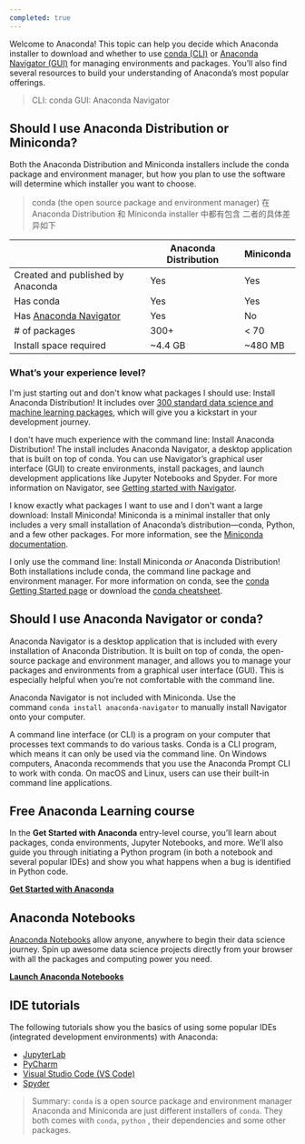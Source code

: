 ```yaml
---
completed: true
---
```

Welcome to Anaconda! This topic can help you decide which Anaconda installer to download and whether to use [conda (CLI)](https://docs.conda.io/en/latest/) or [Anaconda Navigator (GUI)](https://www.anaconda.com/docs/tools/anaconda-navigator/main) for managing environments and packages. You’ll also find several resources to build your understanding of Anaconda’s most popular offerings.
>  CLI: conda
>  GUI: Anaconda Navigator

## Should I use Anaconda Distribution or Miniconda?
Both the Anaconda Distribution and Miniconda installers include the conda package and environment manager, but how you plan to use the software will determine which installer you want to choose.
>  conda (the open source package and environment manager) 在 Anaconda Distribution 和 Miniconda installer 中都有包含
>  二者的具体差异如下

|                                                                                       | Anaconda Distribution | Miniconda |
| ------------------------------------------------------------------------------------- | --------------------- | --------- |
| Created and published by Anaconda                                                     | Yes                   | Yes       |
| Has conda                                                                             | Yes                   | Yes       |
| Has [Anaconda Navigator](https://www.anaconda.com/docs/tools/anaconda-navigator/main) | Yes                   | No        |
| # of packages                                                                         | 300+                  | < 70      |
| Install space required                                                                | ~4.4 GB               | ~480 MB   |

### What’s your experience level?
I'm just starting out and don't know what packages I should use:
Install Anaconda Distribution! It includes over [300 standard data science and machine learning packages](https://www.anaconda.com/docs/getting-started/anaconda/main), which will give you a kickstart in your development journey.

I don't have much experience with the command line:
Install Anaconda Distribution! The install includes Anaconda Navigator, a desktop application that is built on top of conda. You can use Navigator’s graphical user interface (GUI) to create environments, install packages, and launch development applications like Jupyter Notebooks and Spyder. For more information on Navigator, see [Getting started with Navigator](https://www.anaconda.com/docs/tools/anaconda-navigator/getting-started).

I know exactly what packages I want to use and I don't want a large download:
Install Miniconda! Miniconda is a minimal installer that only includes a very small installation of Anaconda’s distribution—conda, Python, and a few other packages. For more information, see the [Miniconda documentation](https://www.anaconda.com/docs/getting-started/miniconda/main).

I only use the command line:
Install Miniconda _or_ Anaconda Distribution! Both installations include conda, the command line package and environment manager. For more information on conda, see the [conda Getting Started page](https://docs.conda.io/projects/conda/en/latest/user-guide/getting-started.html) or download the [conda cheatsheet](https://docs.conda.io/projects/conda/en/latest/user-guide/cheatsheet.html).

## Should I use Anaconda Navigator or conda?
Anaconda Navigator is a desktop application that is included with every installation of Anaconda Distribution. It is built on top of conda, the open-source package and environment manager, and allows you to manage your packages and environments from a graphical user interface (GUI). This is especially helpful when you’re not comfortable with the command line.

Anaconda Navigator is not included with Miniconda. Use the command `conda install anaconda-navigator` to manually install Navigator onto your computer.

A command line interface (or CLI) is a program on your computer that processes text commands to do various tasks. Conda is a CLI program, which means it can only be used via the command line. On Windows computers, Anaconda recommends that you use the Anaconda Prompt CLI to work with conda. On macOS and Linux, users can use their built-in command line applications.

## Free Anaconda Learning course
In the **Get Started with Anaconda** entry-level course, you’ll learn about packages, conda environments, Jupyter Notebooks, and more. We’ll also guide you through initiating a Python program (in both a notebook and several popular IDEs) and show you what happens when a bug is identified in Python code.

[**Get Started with Anaconda**](https://learning.anaconda.com/courses/get-started-with-anaconda?utm_campaign=learning&utm_medium=documentation&utm_source=anacondadocs&utm_content=getstartedbutton)

## Anaconda Notebooks
[Anaconda Notebooks](https://www.anaconda.com/docs/tools/anaconda-notebooks/main) allow anyone, anywhere to begin their data science journey. Spin up awesome data science projects directly from your browser with all the packages and computing power you need.

[**Launch Anaconda Notebooks**](https://nb.anaconda.com/)

## IDE tutorials
The following tutorials show you the basics of using some popular IDEs (integrated development environments) with Anaconda:

- [JupyterLab](https://jupyterlab.readthedocs.io/en/stable/getting_started/installation.html) 
- [PyCharm](https://www.anaconda.com/docs/tools/working-with-conda/ide-tutorials/pycharm)
- [Visual Studio Code (VS Code)](https://www.anaconda.com/docs/tools/working-with-conda/ide-tutorials/vscode)
- [Spyder](https://www.anaconda.com/docs/tools/working-with-conda/ide-tutorials/spyder)

>  Summary:
>  `conda` is a open source package and environment manager
>  Anaconda and Miniconda are just different installers of `conda`. They both comes with `conda`, `python` , their dependencies and some other packages.

